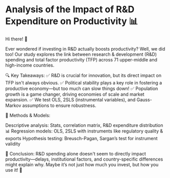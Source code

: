 # Analysis of the Impact of R&D Expenditure on Productivity 📊
Hi there! 👋

Ever wondered if investing in R&D actually boosts productivity? Well, we did too! Our study explores the link between research & development (R&D) spending and total factor productivity (TFP) across 71 upper-middle and high-income countries.

🔍 Key Takeaways:
✅ R&D is crucial for innovation, but its direct impact on TFP isn't always obvious.
✅ Political stability plays a key role in fostering a productive economy—but too much can slow things down!
✅ Population growth is a game changer, driving economies of scale and market expansion.
✅ We test OLS, 2SLS (instrumental variables), and Gauss-Markov assumptions to ensure robustness.

📌 Methods & Models:

Descriptive analysis: Stats, correlation matrix, R&D expenditure distribution 📊
Regression models: OLS, 2SLS with instruments like regulatory quality & exports
Hypothesis testing: Breusch-Pagan, Sargan’s test for instrument validity

🎯 Conclusion:
R&D spending alone doesn't seem to directly impact productivity—delays, institutional factors, and country-specific differences might explain why. 
Maybe it’s not just how much you invest, but how you use it! 🤔
